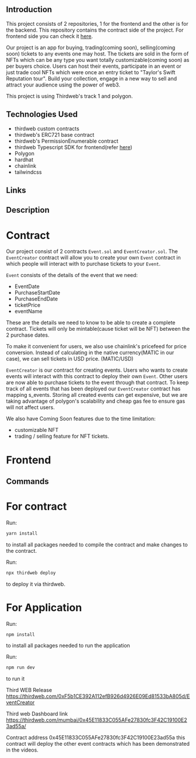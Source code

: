 ## Introduction

This project consists of 2 repositories, 1 for the frontend and the other is for the backend. This repository contains the contract side of the project. For frontend side you can check it [here](https://github.com/TerrenceAddison/ticketdashboard-ui).

Our project is an app for buying, trading(coming soon), selling(coming soon) tickets to any events one may host. The tickets are sold in the form of NFTs which can be any type you want totally customizable(coming soon) as per buyers choice. Users can host their events, participate in an event or just trade cool NFTs which were once an entry ticket to "Taylor's Swift Reputation tour". Build your collection, engage in a new way to sell and attract your audience using the power of web3.

This project is using Thirdweb's track 1 and polygon.


## Technologies Used
 * thirdweb custom contracts
 * thirdweb's ERC721 base contract
 * thirdweb's PermissionEnumerable contract
 * thirdweb Typescript SDK for frontend(refer [here](https://github.com/TerrenceAddison/ticketdashboard-ui))
 * Polygon
 * hardhat
 * chainlink
 * tailwindcss


## Links

## Description

# Contract
Our project consist of 2 contracts `Event.sol` and `EventCreator.sol`. The `EventCreator` contract will allow you to create your own `Event` contract in which people will interact with to purchase tickets to your `Event`. 

`Event` consists of the details of the event that we need:
* EventDate
* PurchaseStartDate
* PurchaseEndDate
* ticketPrice
* eventName

These are the details we need to know to be able to create a complete contract. Tickets will only be mintable(cause ticket will be NFT) between the 2 purchase dates. 

To make it convenient for users, we also use chainlink's pricefeed for price conversion. Instead of calculating in the native currency(MATIC in our case), we can sell tickets in USD price. (MATIC/USD)

`EventCreator` is our contract for creating events. Users who wants to create events will interact with this contract to deploy their own `Event`. Other users are now able to purchase tickets to the event through that contract. To keep track of all events that has been deployed our `EventCreator` contract has mapping s_events. Storing all created events can get expensive, but we are taking advantage of polygon's scalability and cheap gas fee to ensure gas will not affect users.

We also have Coming Soon features due to the time limitation:
* customizable NFT
* trading / selling feature for NFT tickets.

# Frontend



## Commands
# For contract
Run:
```bash
yarn install
```
to install all packages needed to compile the contract and make changes to the contract.

Run:
```bash
npx thirdweb deploy
```
to deploy it via thirdweb.

# For Application
Run:
```bash
npm install
```
to install all packages needed to run the application

Run:
```bash
npm run dev
```
to run it


Third WEB Release
https://thirdweb.com/0xF5b1CE392A112efB926d4926E09Ed81533bA805d/EventCreator

Third web Dashboard link
https://thirdweb.com/mumbai/0x45E11833C055AFe27830fc3F42C19100E23ad55a/

Contract address
0x45E11833C055AFe27830fc3F42C19100E23ad55a
this contract will deploy the other event contracts which has been demonstrated in the videos.
